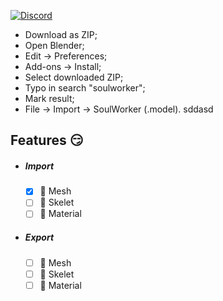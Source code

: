 [![Discord](https://img.shields.io/discord/606442027873206292?style=for-the-badge&label=Discor%20server)](http://discord.gg/SequFJP)

- Download as ZIP;
- Open Blender;
- Edit -> Preferences;
- Add-ons -> Install;
- Select downloaded ZIP;
- Typo in search "soulworker";
- Mark result;
- File -> Import -> SoulWorker (.model).
  sddasd

## Features 😏

- ##### Import

  - [x] 👾 Mesh
  - [ ] 👻 Skelet
  - [ ] 🤡 Material

- ##### Export
  - [ ] 👾 Mesh
  - [ ] 👻 Skelet
  - [ ] 🤡 Material
